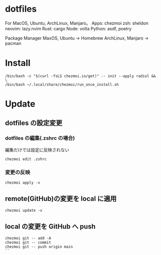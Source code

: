 # dotfiles

For MacOS, Ubuntu, ArchLinux, Manjaro。
Apps:
chezmoi
zsh: sheldon
neovim: lazy.nvim
Rust: cargo
Node: volta
Python: asdf, poetry

Package Manager
MaxOS, Ubuntu -> Homebrew
ArchLinux, Manjaro -> pacman

# Install

```
/bin/bash -c "$(curl -fsLS chezmoi.io/get)" -- init --apply radiol && \
/bin/bash ~/.local/share/chezmoi/run_once_install.sh
```

# Update

## dotfiles の設定変更

### dotfiles の編集(.zshrc の場合)

編集だけでは設定に反映されない

```
chezmoi edit .zshrc
```

### 変更の反映

```
chezmoi apply -v
```

## remote(GitHub)の変更を local に適用

```
chezmoi update -v
```

## local の変更を GitHub へ push

```
chezmoi git -- add -A
chezmoi git -- commit
chezmoi git -- push origin main
``
```
